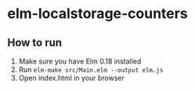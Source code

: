 # elm-localstorage-counters

## How to run
1. Make sure you have Elm 0.18 installed
2. Run `elm-make src/Main.elm --output elm.js`
3. Open index.html in your browser
